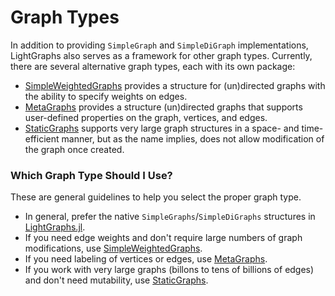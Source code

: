 # Graph Types

In addition to providing `SimpleGraph` and `SimpleDiGraph` implementations, LightGraphs also serves as a framework for other graph types. Currently, there are several alternative graph types, each with its own package:

- [SimpleWeightedGraphs](https://github.com/JuliaGraphs/SimpleWeightedGraphs.jl) provides a structure for (un)directed graphs with the ability to specify weights on edges.
- [MetaGraphs](https://github.com/JuliaGraphs/MetaGraphs.jl) provides a structure (un)directed graphs that supports user-defined properties on the graph, vertices, and edges.
- [StaticGraphs](https://github.com/JuliaGraphs/StaticGraphs.jl) supports very large graph structures in a space- and time-efficient manner, but as the name implies, does not allow modification of the graph once
created.

### Which Graph Type Should I Use?

These are general guidelines to help you select the proper graph type.

- In general, prefer the native `SimpleGraphs`/`SimpleDiGraphs` structures in [LightGraphs.jl](https://github.com/JuliaGraphs/LightGraphs.jl).
- If you need edge weights and don't require large numbers of graph modifications, use [SimpleWeightedGraphs](https://github.com/JuliaGraphss/SimpleWeightedGraphs.jl).
- If you need labeling of vertices or edges, use [MetaGraphs](https://github.com/JuliaGraphs/MetaGraphs.jl).
- If you work with very large graphs (billons to tens of billions of edges) and don't need mutability, use [StaticGraphs](https://github.com/JuliaGraphs/StaticGraphs.jl).
